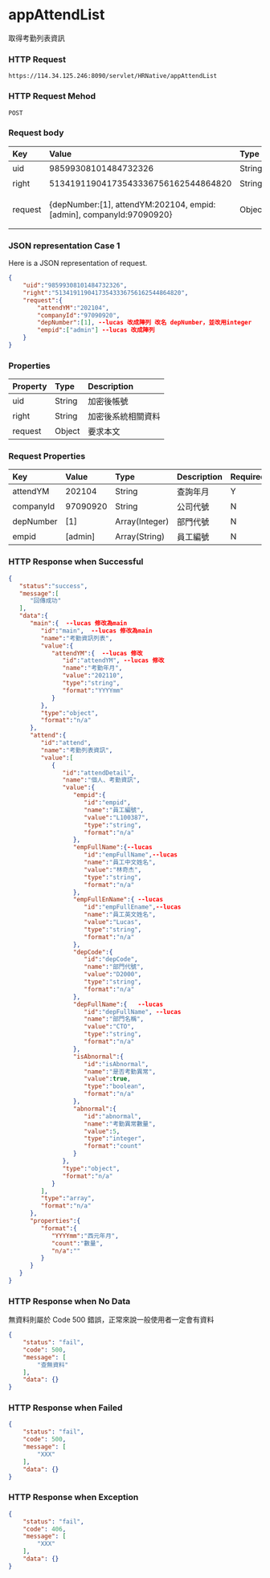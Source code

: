 # appAttendList
取得考勤列表資訊

### HTTP Request
```
https://114.34.125.246:8090/servlet/HRNative/appAttendList
```

### HTTP Request Mehod
```
POST
```

### Request body
| Key | Value | Type | Description |
|:----------|:-------------|:-----|:------------|
| uid | 98599308101484732326 | String | 需透過appLogin取得
| right | 51341911904173543336756162544864820 | String | 需透過appLogin取得 |
| request | {depNumber:[1], attendYM:202104, empid:[admin], companyId:97090920} | Object | 查詢條件(depNumber/companyId/empid至少選一輸入)

### JSON representation Case 1
Here is a JSON representation of request.
```json
{
    "uid":"98599308101484732326",
    "right":"51341911904173543336756162544864820",
    "request":{
        "attendYM":"202104", 
        "companyId":"97090920",
        "depNumber":[1], --lucas 改成陣列 改名 depNumber，並改用integer
        "empid":["admin"] --lucas 改成陣列
    }
}
```

### Properties
| Property | Type | Description |
|:---------|:-----|:------------|
| uid   | String | 加密後帳號 |
| right | String | 加密後系統相關資料 |
| request | Object | 要求本文 |

### Request Properties
| Key | Value | Type | Description | Required | Format |
|:----------|:-------------|:-----|:------------|:------------|:------------|
| attendYM | 202104 | String | 查詢年月 | Y | AC(YYYYmm) |
| companyId | 97090920 | String | 公司代號 | N | n/a |
| depNumber | [1] | Array(Integer) | 部門代號 | N | n/a |
| empid | [admin] | Array(String) | 員工編號 | N | n/a |

### HTTP Response when Successful
```json
{
   "status":"success",
   "message":[
      "回傳成功"
   ],
   "data":{
      "main":{  --lucas 修改為main
         "id":"main",  --lucas 修改為main
         "name":"考勤資訊列表",
         "value":{
            "attendYM":{  --lucas 修改
               "id":"attendYM", --lucas 修改
               "name":"考勤年月",
               "value":"202110",
               "type":"string",
               "format":"YYYYmm"
            }
         },
         "type":"object",
         "format":"n/a"
      },
      "attend":{
         "id":"attend",
         "name":"考勤列表資訊",
         "value":[
            {
               "id":"attendDetail",
               "name":"個人、考勤資訊",
               "value":{
                  "empid":{
                     "id":"empid",
                     "name":"員工編號",
                     "value":"L100387",
                     "type":"string",
                     "format":"n/a"
                  },
                  "empFullName":{--lucas
                     "id":"empFullName",--lucas
                     "name":"員工中文姓名",
                     "value":"林奇杰",
                     "type":"string",
                     "format":"n/a"
                  },
                  "empFullEnName":{ --lucas
                     "id":"empFullEname",--lucas
                     "name":"員工英文姓名",
                     "value":"Lucas",
                     "type":"string",
                     "format":"n/a"
                  },
                  "depCode":{
                     "id":"depCode",
                     "name":"部門代號",
                     "value":"D2000",
                     "type":"string",
                     "format":"n/a"
                  },
                  "depFullName":{	--lucas
                     "id":"depFullName", --lucas
                     "name":"部門名稱",
                     "value":"CTO",
                     "type":"string",
                     "format":"n/a"
                  },
                  "isAbnormal":{
                     "id":"isAbnormal",
                     "name":"是否考勤異常",
                     "value":true,
                     "type":"boolean",
                     "format":"n/a"
                  },
                  "abnormal":{
                     "id":"abnormal",
                     "name":"考勤異常數量",
                     "value":5,
                     "type":"integer",
                     "format":"count"
                  }
               },
               "type":"object",
               "format":"n/a"
            }
         ],
         "type":"array",
         "format":"n/a"
      },
      "properties":{
         "format":{
            "YYYYmm":"西元年月",
            "count":"數量",
            "n/a":""
         }
      }
   }
}
```

### HTTP Response when No Data
無資料則屬於 Code 500 錯誤，正常來說一般使用者一定會有資料
```json
{
    "status": "fail",
    "code": 500,
    "message": [
        "查無資料"
    ],
    "data": {}
}
```

### HTTP Response when Failed
```json
{
    "status": "fail",
    "code": 500,
    "message": [
        "XXX"
    ],
    "data": {}
}
```

### HTTP Response when Exception
```json
{
    "status": "fail",
    "code": 406,
    "message": [
        "XXX"
    ],
    "data": {}
}
```
